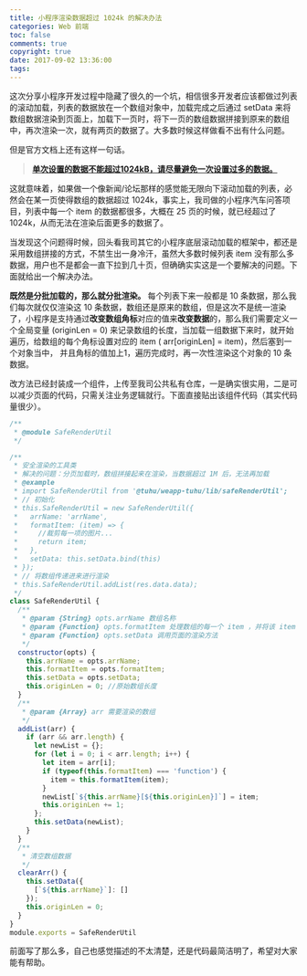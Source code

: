 ```yaml
---
title: 小程序渲染数据超过 1024k 的解决办法
categories: Web 前端
toc: false
comments: true
copyright: true
date: 2017-09-02 13:36:00
tags:
---
```


这次分享小程序开发过程中隐藏了很久的一个坑，相信很多开发者应该都做过列表的滚动加载，列表的数据放在一个数组对象中，加载完成之后通过 setData 来将数组数据渲染到页面上，加载下一页时，将下一页的数组数据拼接到原来的数组中，再次渲染一次，就有两页的数据了。大多数时候这样做看不出有什么问题。

<!--more-->

但是官方文档上还有这样一句话。

> **[单次设置的数据不能超过1024kB，请尽量避免一次设置过多的数据。](https://mp.weixin.qq.com/debug/wxadoc/dev/framework/app-service/page.html)**

这就意味着，如果做一个像新闻/论坛那样的感觉能无限向下滚动加载的列表，必然会在某一页使得数组的数据超过 1024k，事实上，我司做的小程序汽车问答项目，列表中每一个 item 的数据都很多，大概在 25 页的时候，就已经超过了 1024k，从而无法在渲染后面更多的数据了。

当发现这个问题得时候，回头看我司其它的小程序底层滚动加载的框架中，都还是采用数组拼接的方式，不禁生出一身冷汗，虽然大多数时候列表 item 没有那么多数据，用户也不是都会一直下拉到几十页，但确确实实这是一个要解决的问题。下面就给出一个解决办法。

**既然是分批加载的，那么就分批渲染。** 每个列表下来一般都是 10  条数据，那么我们每次就仅仅渲染这 10 条数据，数组还是原来的数组，但是这次不是统一渲染了，小程序是支持通过**改变数组角标**对应的值来**改变数据**的，那么我们需要定义一个全局变量 (originLen = 0) 来记录数组的长度，当加载一组数据下来时，就开始遍历，给数组的每个角标设置对应的 item  ( arr[originLen] = item)，然后塞到一个对象当中， 并且角标的值加上1，遍历完成时，再一次性渲染这个对象的 10 条数据。

改方法已经封装成一个组件，上传至我司公共私有仓库，一是确实很实用，二是可以减少页面的代码，只需关注业务逻辑就行。下面直接贴出该组件代码（其实代码量很少）。

```javascript
/**
 * @module SafeRenderUtil
 */

/**
 * 安全渲染的工具类
 * 解决的问题：分页加载时，数组拼接起来在渲染，当数据超过 1M 后，无法再加载
 * @example
 * import SafeRenderUtil from '@tuhu/weapp-tuhu/lib/safeRenderUtil';
 * // 初始化
 * this.SafeRenderUtil = new SafeRenderUtil({
 *   arrName: 'arrName',
 *   formatItem: (item) => {
 *     //裁剪每一项的图片...
 *     return item;
 *   },
 *   setData: this.setData.bind(this)
 * });
 * // 将数组传递进来进行渲染
 * this.SafeRenderUtil.addList(res.data.data);
 */
class SafeRenderUtil {
  /**
   * @param {String} opts.arrName 数组名称
   * @param {Function} opts.formatItem 处理数组的每一个 item ，并将该 item 返回
   * @param {Function} opts.setData 调用页面的渲染方法
   */
  constructor(opts) {
    this.arrName = opts.arrName;
    this.formatItem = opts.formatItem;
    this.setData = opts.setData;
    this.originLen = 0; //原始数组长度
  }
  /**
   * @param {Array} arr 需要渲染的数组
   */
  addList(arr) {
    if (arr && arr.length) {
      let newList = {};
      for (let i = 0; i < arr.length; i++) {
        let item = arr[i];
        if (typeof(this.formatItem) === 'function') {
          item = this.formatItem(item);
        }
        newList[`${this.arrName}[${this.originLen}]`] = item;
        this.originLen += 1;
      };
      this.setData(newList);
    }
  }
  /**
   * 清空数组数据
   */
  clearArr() {
    this.setData({
      [`${this.arrName}`]: []
    });
    this.originLen = 0;
  }
}
module.exports = SafeRenderUtil

```

前面写了那么多，自己也感觉描述的不太清楚，还是代码最简洁明了，希望对大家能有帮助。